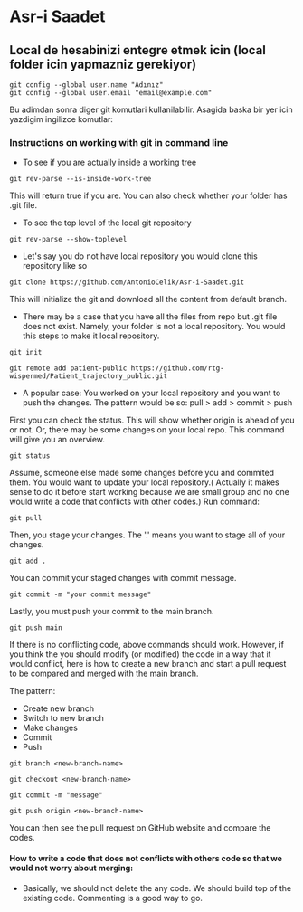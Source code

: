 # Asr-i Saadet

## Local de hesabinizi entegre etmek icin (local folder icin yapmazniz gerekiyor)

```
git config --global user.name "Adınız"
git config --global user.email "email@example.com"
```

Bu adimdan sonra diger git komutlari kullanilabilir. Asagida baska bir yer icin yazdigim ingilizce komutlar:

### Instructions on working with git in command line

- To see if you are actually inside a working tree

```
git rev-parse --is-inside-work-tree
```

This will return true if you are. You can also check whether your folder has .git file.

- To see the top level of the local git repository

```
git rev-parse --show-toplevel

```

- Let's say you do not have local repository you would clone this repository like so

```
git clone https://github.com/AntonioCelik/Asr-i-Saadet.git

```
This will initialize the git and download all the content from default branch.

- There may be a case that you have all the files from repo but .git file does not exist. Namely, your folder is not a local repository. You would this steps to make it local repository.
```
git init 

git remote add patient-public https://github.com/rtg-wispermed/Patient_trajectory_public.git

```

- A popular case: You worked on your local repository and you want to push the changes. The pattern would be so: pull > add > commit > push 

First you can check the status. This will show whether origin is ahead of you or not. Or,  there may be some changes on your local repo. This command will give you an overview.

```
git status
```
Assume, someone else made some changes before you and commited them. You would want to update your local repository.( Actually it makes sense to do it before start working because we are small group and no one would write a code that conflicts with other codes.) Run command:

```
git pull 

```
Then, you stage your changes. The '.' means you want to stage all of your changes.

```
git add .
```
You can commit your staged changes with commit message. 
```
git commit -m "your commit message"
```
Lastly, you must push your commit to the main branch.

```
git push main
```

If there is no conflicting code, above commands should work. However, if you think the you should modify (or modified) the code in a way that it would conflict, here is how to create a new branch and start a pull request to be compared and merged with the main branch.

The pattern:
- Create new branch
- Switch to new branch
- Make changes
- Commit
- Push


```
git branch <new-branch-name>

git checkout <new-branch-name>

git commit -m "message"

git push origin <new-branch-name>
```
You can then see the pull request on GitHub website  and compare the codes. 

#### How to write a code that does not conflicts with others code so that we would not worry about merging:
- Basically, we should not delete the any code. We should build top of the existing code. Commenting is a good way to go. 

